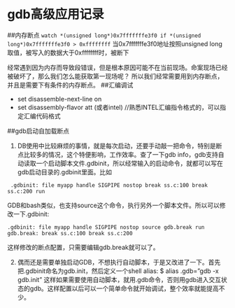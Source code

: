 
# gdb高级应用记录
##内存断点
 `watch *(unsigned long*)0x7fffffffe3f0 if *(unsigned long*)0x7fffffffe3f0 > 0xffffffff`
    当0x7fffffffe3f0地址按照unsigned long取值，被写入的数据大于0xffffffff时，被断下
 
经常遇到因为内存而导致段错误，但是根本原因可能不在当前现场。命案现场已经被破坏了，那么我们怎么能获取第一现场呢？
所以我们经常需要用到内存断点，并且是需要下有条件的内存断点。
##汇编调试
* set disassemble-next-line on
* set disassembly-flavor att (或者intel) //熟悉INTEL汇编指令格式的，可以指定汇编代码格式

##gdb启动自加载断点
1. DB使用中比较麻烦的事情，就是每次启动，还要手动敲一把命令，特别是断点比较多的情况，这个特便影响，工作效率。查了一下gdb info，gdb支持自动读取一个启动脚本文件.gdbinit，所以经常输入的启动命令，就都可以写在gdb启动目录的.gdbinit里面。比如

`
.gdbinit:
  file myapp
  handle SIGPIPE nostop
  break ss.c:100
  break ss.c:200
  run`
  
GDB和bash类似，也支持source这个命令，执行另外一个脚本文件。所以可以修改一下.gdbinit:

`.gdbinit:
  file myapp
  handle SIGPIPE nostop
  source gdb.break
  run
gdb.break:
  break ss.c:100
  break ss.c:200`
  
这样修改的断点配置，只需要编辑gdb.break就可以了。

2. 偶而还是需要单独启动GDB，不想执行自动脚本，于是又改进了一下。首先把.gdbinit命名为gdb.init，然后定义一个shell alias:
  $ alias .gdb=”gdb -x gdb.init”
这样如果需要使用自动脚本，就用.gdb命令，否则用gdb进入交互状态的gdb。这样配置以后可以一个简单命令就开始调试，整个效率就能提高不少。
